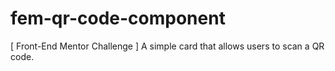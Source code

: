# fem-qr-code-component
[ Front-End Mentor Challenge ] A simple card that allows users to scan a QR code.
